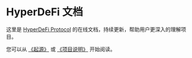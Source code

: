 # HyperDeFi 文档

这里是 [HyperDeFi Protocol](https://hyperdefi.org/) 的在线文档，持续更新，帮助用户更深入的理解项目。

您可以从 [《起源》](./main/origin) 或 [《项目说明》](./main) 开始阅读。
